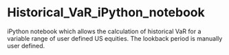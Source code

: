 # Historical_VaR_iPython_notebook
iPython notebook which allows the calculation of historical VaR for a variable range of user defined US equities. The lookback period is manually user defined. 

